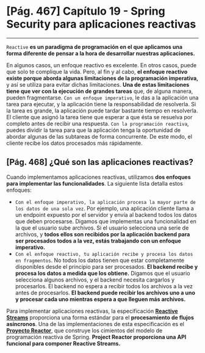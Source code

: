 # [Pág. 467] Capítulo 19 - Spring Security para aplicaciones reactivas

---

`Reactive` **es un paradigma de programación en el que aplicamos una forma diferente de pensar a la hora de desarrollar
nuestras aplicaciones.**

En algunos casos, un enfoque reactivo es excelente. En otros casos, puede que solo te complique la vida. Pero, al fin y
al cabo, **el enfoque reactivo existe porque aborda algunas limitaciones de la programación imperativa,** y así se
utiliza para evitar dichas limitaciones. **Una de estas limitaciones tiene que ver con la ejecución de grandes tareas**
que, de alguna manera, pueden fragmentarse. `Con un enfoque imperativo`, le das a la aplicación una tarea para ejecutar,
y la aplicación tiene la responsabilidad de resolverla. Si la tarea es grande, la aplicación puede tardar bastante
tiempo en resolverla. El cliente que asignó la tarea tiene que esperar a que ésta se resuelva por completo antes de
recibir una respuesta. `Con la programación reactiva`, puedes dividir la tarea para que la aplicación tenga la
oportunidad de abordar algunas de las subtareas de forma concurrente. De este modo, el cliente recibe los datos
procesados más rápidamente.

## [Pág. 468] ¿Qué son las aplicaciones reactivas?

Cuando implementamos aplicaciones reactivas, utilizamos **dos enfoques para implementar las funcionalidades**. La
siguiente lista detalla estos enfoques:

- `Con el enfoque imperativo, la aplicación procesa la mayor parte de los datos de una sola vez`. Por ejemplo,
  una aplicación cliente llama a un endpoint expuesto por el servidor y envía al backend todos los datos que deben
  procesarse. Digamos que implementas una funcionalidad en la que el usuario sube archivos. Si el usuario selecciona
  una serie de archivos, y **todos ellos son recibidos por la aplicación backend para ser procesados todos a la vez,
  estás trabajando con un enfoque imperativo.**
- `Con el enfoque reactivo, tu aplicación recibe y procesa los datos en fragmentos`. No todos los datos tienen que
  estar completamente disponibles desde el principio para ser procesados. **El backend recibe y procesa los datos a
  medida que los obtiene.** Digamos que el usuario selecciona algunos archivos, y el backend necesita cargarlos y
  procesarlos. El backend no espera a recibir todos los archivos a la vez antes de procesarlos. **El backend puede
  recibir los archivos uno a uno y procesar cada uno mientras espera a que lleguen más archivos.**

Para implementar aplicaciones reactivas, la especificación [**Reactive Streams**](http://www.reactive-streams.org/)
proporciona una forma estándar para el **procesamiento de flujos asíncronos**. Una de las implementaciones de esta
especificación es el [**Proyecto Reactor**](https://projectreactor.io/), que construye los cimientos del modelo de
programación reactiva de Spring. **Project Reactor proporciona una API funcional para componer Reactive Streams.**


